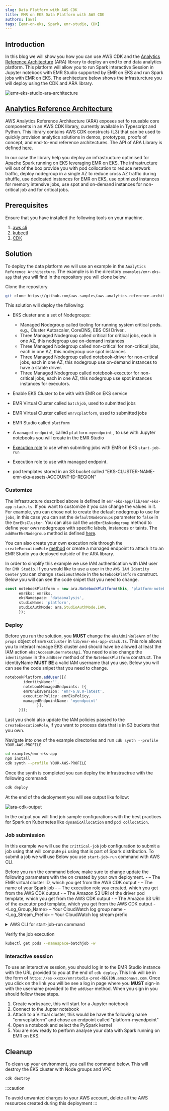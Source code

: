 ```yaml
---
slug: Data Platform with AWS CDK
title: EMR on EKS Data Platform with AWS CDK
authors: [aws]
tags: [emr-on-eks, Spark, emr-studio, CDK]
---
```


## Introduction

In this blog we will show you how you can use AWS CDK and the [Analytics Reference Architecture](https://aws.amazon.com/blogs/opensource/adding-cdk-constructs-to-the-aws-analytics-reference-architecture/) (ARA) library to deploy an end to end data analytics platform. This platform will allow you to run Spark interactive Session in Jupyter notebook with EMR Studio supported by EMR on EKS and run Spark jobs with EMR on EKS. The architecture below shows the infrasturcture you will deploy using the CDK and ARA library.

![emr-eks-studio-ara-architecture](./emr-eks-studio-cdk-ara.png)

## [Analytics Reference Architecture](https://aws.amazon.com/blogs/opensource/adding-cdk-constructs-to-the-aws-analytics-reference-architecture/)

AWS Analytics Reference Architecture (ARA) exposes set fo reusable core components in an AWS CDK library, currently available in Typescript and Python. This library contains AWS CDK constructs (L3) that can be used to quickly provision analytics solutions in demos, prototypes, proofs of concept, and end-to-end reference architectures. The API of ARA Library is defined [here](https://constructs.dev/packages/aws-analytics-reference-architecture/v/2.4.11?lang=typescript).

In our case the library help you deploy an infrastructure optimised for Apache Spark running on EKS leveraging EMR on EKS. The infrastructure will out of the box provide you with pod collocation to reduce network traffic, deploy nodegroup in a single AZ to reduce cross AZ traffic during shuffle, use dedicated instances for EMR on EKS, use optimized instances for memory intensive jobs, use spot and on-demand instances for non-critical job and for critical jobs.

## Prerequisites

Ensure that you have installed the following tools on your machine.

1. [aws cli](https://docs.aws.amazon.com/cli/latest/userguide/install-cliv2.html)
2. [kubectl](https://Kubernetes.io/docs/tasks/tools/)
3. [CDK](https://docs.aws.amazon.com/cdk/v2/guide/getting_started.html#getting_started_install)

## Solution

To deploy the data platform we will use an example in the `Analytics Reference Architecture`. The example is in the directory `examples/emr-eks-app` that you will find in the repository you will clone below.

Clone the repository

```bash
git clone https://github.com/aws-samples/aws-analytics-reference-architecture.git
```

This solution will deploy the following:

- EKS cluster and a set of Nodegroups:

    - Managed Nodegroup called tooling for running system critical pods. e.g., Cluster Autoscaler, CoreDNS, EBS CSI Driver..
    - Three Managed Nodegroup called critical for critical jobs, each in one AZ, this nodegroup use on-demand instances
    - Three Managed Nodegroup called non-critical for non-critical jobs, each in one AZ, this nodegroup use spot instances
    - Three Managed Nodegroup called notebook-driver for non-critical jobs, each in one AZ, this nodegroup use on-demand instances to have a stable driver.
    - Three Managed Nodegroup called notebook-executor for non-critical jobs, each in one AZ, this nodegroup use spot instances instances for executors.

- Enable EKS Cluster to be with with EMR on EKS service
- EMR Virtual Cluster called `batchjob`, used to submitted jobs
- EMR Virtual Cluster called `emrvcplatform`, used to submitted jobs
- EMR Studio called `platform`
- A `managed endpoint`, called `platform-myendpoint` , to use with Jupyter notebooks you will create in the EMR Studio
- [Execution role](https://docs.aws.amazon.com/emr/latest/EMR-on-EKS-DevelopmentGuide/iam-execution-role.html) to use when submiting jobs with EMR on EKS `start-job-run`
- Execution role to use with managed endpoint.  
- pod templates stored in an S3 bucket called "EKS-CLUSTER-NAME-emr-eks-assets-ACCOUNT-ID-REGION"

### Customize

The infrastructure described above is defined in `emr-eks-app/lib/emr-eks-app-stack.ts`. If you want to customize it you can change the values in it. For example, you can chose not to create the default nodegroup to use for `jobs`, in this case you can set the `defaultNodeGroups` parameter to `false` in the `EmrEksCluster`. You can also call the `addEmrEksNodegroup` method to define your own nodegroups with specific labels, instances or taints. The `addEmrEksNodegroup` method is defined [here](https://constructs.dev/packages/aws-analytics-reference-architecture/v/2.4.11/api/EmrEksCluster?lang=typescript#addEmrEksNodegroup).

You can also create your own execution role through the `createExecutionRole` [method](https://constructs.dev/packages/aws-analytics-reference-architecture/v/2.4.11/api/EmrEksCluster?lang=typescript#createExecutionRole) or create a managed endpoint to attach it to an EMR Studio you deployed outside of the ARA library.

In order to simplify this example we use IAM authentication with IAM user for `EMR Studio`. If you would like to use a user in the `AWS IAM Identity Center` you can change `studioAuthMode` in the `NotebookPlatform` construct. Below you will can see the code snipet that you need to change.

```ts
const notebookPlatform = new ara.NotebookPlatform(this, 'platform-notebook', {
      emrEks: emrEks,
      eksNamespace: 'dataanalysis',
      studioName: 'platform',
      studioAuthMode: ara.StudioAuthMode.IAM,
      });
```

### Deploy

Before you run the solution, you **MUST** change the `eksAdminRoleArn` of the `props` object of `EmrEksCluster` in `lib/emr-eks-app-stack.ts`. This role allows you to interact manage EKS cluster and should have be allowed at least the IAM action `eks:AccessKubernetesApi`. You need to also change the `identityName` in the `addUser` method of the `NotebookPlatform` construct. The identityName **MUST BE** a valid IAM username that you use. Below you will can see the code snipet that you need to change.

```ts
notebookPlatform.addUser([{
        identityName:'',
        notebookManagedEndpoints: [{
        emrOnEksVersion: 'emr-6.8.0-latest',
        executionPolicy: emrEksPolicy,
        managedEndpointName: 'myendpoint'
              }],
      }]);
```

Last you shold also update the IAM policies passed to the `createExecutionRole`, if you want to process data that is in S3 buckets that you own.

Navigate into one of the example directories and run `cdk synth --profile YOUR-AWS-PROFILE`

```bash
cd examples/emr-eks-app
npm install
cdk synth --profile YOUR-AWS-PROFILE
```

Once the synth is completed you can deploy the infrastructrue with the following command:

```bash
cdk deploy
```

At the end of the deployment you will see output like follow:

![ara-cdk-output](./cdk-deploy-result.png)

In the output you will find job sample configurations with the best practices for Spark on Kubernetes like `dynamicAllocation` and `pod collocation`.

### Job submission

In this example we will use the `crittical-job` job configuration to submit a job using that will compute `pi` using that is part of Spark distribution.
To submit a job we will use Below you use `start-job-run` command with AWS CLI.

Before you run the command below, make sure to change update the following parameters with the on created by your own deployment.
    - <CLUSTER-ID> – The EMR virtual cluster ID, which you get from the AWS CDK output
    - <SPARK-JOB-NAME> – The name of your Spark job
    - <ROLE-ARN> – The execution role you created, which you get from the AWS CDK output
    - <S3URI-CRITICAL-DRIVER> – The Amazon S3 URI of the driver pod template, which you get from the AWS CDK output
    - <S3URI-CRITICAL-EXECUTOR> – The Amazon S3 URI of the executor pod template, which you get from the AWS CDK output
    - <Log_Group_Name> – Your CloudWatch log group name
    - <Log_Stream_Prefix> – Your CloudWatch log stream prefix



<details>
<summary>AWS CLI for start-job-run command</summary>

```bash

aws emr-containers start-job-run \
    --virtual-cluster-id CLUSTER-ID\
    --name=SPARK-JOB-NAME\
    --execution-role-arn ROLE-ARN \
    --release-label emr-6.8.0-latest \
    --job-driver '{
        "sparkSubmitJobDriver":{
        "entryPoint": "local:///usr/lib/spark/examples/src/main/python/pi.py"
        }
    }' \
    --configuration-overrides '{
        "applicationConfiguration": [
            {
                "classification": "spark-defaults",
                "properties": {
                    "spark.hadoop.hive.metastore.client.factory.class": "com.amazonaws.glue.catalog.metastore.AWSGlueDataCatalogHiveClientFactory",
                    "spark.sql.catalogImplementation": "hive",
                    "spark.dynamicAllocation.enabled":"true",
                    "spark.dynamicAllocation.minExecutors": "8",
                    "spark.dynamicAllocation.maxExecutors": "40",
                    "spark.kubernetes.allocation.batch.size": "8",
                    "spark.executor.cores": "8",
                    "spark.kubernetes.executor.request.cores": "7",
                    "spark.executor.memory": "28G",
                    "spark.driver.cores": "2",
                    "spark.kubernetes.driver.request.cores": "2",
                    "spark.driver.memory": "6G",
                    "spark.dynamicAllocation.executorAllocationRatio": "1",
                    "spark.dynamicAllocation.shuffleTracking.enabled": "true",
                    "spark.dynamicAllocation.shuffleTracking.timeout": "300s",
                    "spark.kubernetes.driver.podTemplateFile": "s3://EKS-CLUSTER-NAME-emr-eks-assets-ACCOUNT-ID-REGION/EKS-CLUSTER-NAME/pod-template/critical-driver.yaml",
                    "spark.kubernetes.executor.podTemplateFile": "s3://EKS-CLUSTER-NAME-emr-eks-assets-ACCOUNT-ID-REGION/EKS-CLUSTER-NAME/pod-template/critical-executor.yaml"
                }
            }
        ],
        "monitoringConfiguration": {
            "cloudWatchMonitoringConfiguration": {
                "logGroupName": "Log_Group_Name",
                "logStreamNamePrefix": "Log_Stream_Prefix"
            }
        }
    }'
```
</details>

Verify the job execution

```bash
kubectl get pods --namespace=batchjob -w
```

### Interactive session

To use an interactive session, you should log in to the EMR Studio instance with the URL provided to you at the end of `cdk deploy`.
This link will be in the form of `https://es-xxxxx/emrstudio-prod-REGION.amazonaws.com`.
Once you click on the link you will be see a log in page where you **MUST** sign-in with the username provided to the `addUser` method. When you sign in you should follow these steps.

1. Create workspace, this will start for a Jupyter notebook
2. Connect to the Jupter notebook
3. Attach to a Virtual cluster, this would be have the following name "emrvcplatform" and chose an endpoint called "platform-myendpoint"
4. Open a notebook and select the PySpark kernel
5. You are now ready to perform analyse your data with Spark running on EMR on EKS.

## Cleanup

To clean up your environment, you call the command below. This will destroy the EKS cluster with Node groups and VPC

```bash
cdk destroy
```

:::caution

To avoid unwanted charges to your AWS account, delete all the AWS resources created during this deployment
:::
